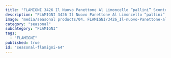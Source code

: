 ```yaml
---
title: "FLAMIGNI 3426 Il Nuovo Panettone Al Limoncello “pallini” Scontorno"
description: "FLAMIGNI 3426 Il Nuovo Panettone Al Limoncello “pallini” Scontorno"
image: "media/seasonal products/04. FLAMIGNI/3426_Il-nuovo-Panettone-al-limoncello-“Pallini”_scontorno.jpg"
category: "seasonal"
subcategory: "FLAMIGNI"
tags:
  - "FLAMIGNI"
published: true
id: "seasonal-flamigni-64"
---
```

